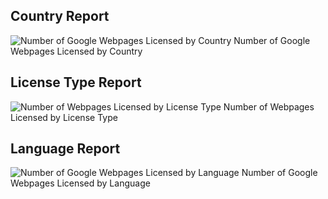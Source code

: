 
## Country Report
![Number of Google Webpages Licensed by Country](/Users/naishasinha/quantifying/data/2024Q2/3-reports/gcs_country_report.png)
Number of Google Webpages Licensed by Country


## License Type Report
![Number of Webpages Licensed by License Type](/Users/naishasinha/quantifying/data/2024Q2/3-reports/gcs_licensetype_report.png)
Number of Webpages Licensed by License Type


## Language Report
![Number of Google Webpages Licensed by Language](/Users/naishasinha/quantifying/data/2024Q2/3-reports/gcs_language_report.png)
Number of Google Webpages Licensed by Language
